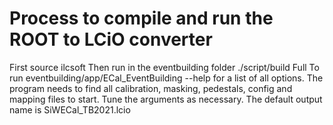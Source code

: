 # Process to compile and run the ROOT to LCiO converter

First source ilcsoft
Then run in the eventbuilding folder ./script/build Full
To run eventbuilding/app/ECal_EventBuilding --help for a list of all options. The program needs to find all calibration, masking, pedestals, config and mapping files to start. Tune the arguments as necessary.
The default output name is SiWECal_TB2021.lcio
